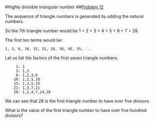 #Highly divisible triangular number
##[Problem 12](https://projecteuler.net/problem=12 "To Project Euler page")

The sequence of triangle numbers is generated by adding the natural numbers.

So the 7th triangle number would be 1 + 2 + 3 + 4 + 5 + 6 + 7 = 28.


The first ten terms would be:

    1, 3, 6, 10, 15, 21, 28, 36, 45, 55, ...


Let us list the factors of the first seven triangle numbers:

         1: 1
         3: 1,3
         6: 1,2,3,6
        10: 1,2,5,10
        15: 1,3,5,15
        21: 1,3,7,21
        28: 1,2,4,7,14,28

We can see that 28 is the first triangle number to have over five divisors.


What is the value of the first triangle number to have over five hundred divisors?
